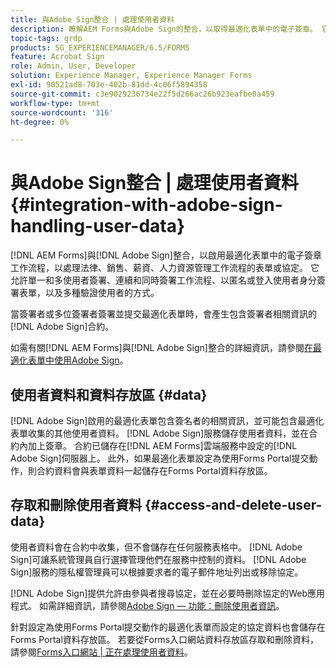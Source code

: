 ```yaml
---
title: 與Adobe Sign整合 | 處理使用者資料
description: 瞭解AEM Forms與Adobe Sign的整合，以取得最適化表單中的電子簽章。 它支援各種工作流程的多個簽署選項。
topic-tags: grdp
products: SG_EXPERIENCEMANAGER/6.5/FORMS
feature: Acrobat Sign
role: Admin, User, Developer
solution: Experience Manager, Experience Manager Forms
exl-id: 90521ad8-703e-402b-81dd-4c06f5894358
source-git-commit: c3e9029236734e22f5d266ac26b923eafbe0a459
workflow-type: tm+mt
source-wordcount: '316'
ht-degree: 0%

---
```


# 與Adobe Sign整合 | 處理使用者資料 {#integration-with-adobe-sign-handling-user-data}

[!DNL AEM Forms]與[!DNL  Adobe Sign]整合，以啟用最適化表單中的電子簽章工作流程，以處理法律、銷售、薪資、人力資源管理工作流程的表單或協定。 它允許單一和多使用者簽署、連續和同時簽署工作流程、以匿名或登入使用者身分簽署表單，以及多種驗證使用者的方式。

當簽署者或多位簽署者簽署並提交最適化表單時，會產生包含簽署者相關資訊的[!DNL Adobe Sign]合約。

如需有關[!DNL AEM Forms]與[!DNL Adobe Sign]整合的詳細資訊，請參閱[在最適化表單中使用Adobe Sign](/help/forms/using/working-with-adobe-sign.md)。

## 使用者資料和資料存放區 {#data}

[!DNL Adobe Sign]啟用的最適化表單包含簽名者的相關資訊，並可能包含最適化表單收集的其他使用者資料。 [!DNL Adobe Sign]服務儲存使用者資料，並在合約內加上簽章。 合約已儲存在[!DNL AEM Forms]雲端服務中設定的[!DNL Adobe Sign]伺服器上。 此外，如果最適化表單設定為使用Forms Portal提交動作，則合約資料會與表單資料一起儲存在Forms Portal資料存放區。

## 存取和刪除使用者資料 {#access-and-delete-user-data}

使用者資料會在合約中收集，但不會儲存在任何服務表格中。 [!DNL Adobe Sign]可讓系統管理員自行選擇管理他們在服務中控制的資料。 [!DNL Adobe Sign]服務的隱私權管理員可以根據要求者的電子郵件地址列出或移除協定。

[!DNL Adobe Sign]提供允許由參與者搜尋協定，並在必要時刪除協定的Web應用程式。 如需詳細資訊，請參閱[Adobe Sign — 功能：刪除使用者資訊](https://helpx.adobe.com/sign/help/adobesign_gdpr_user_deletion.html)。

針對設定為使用Forms Portal提交動作的最適化表單而設定的協定資料也會儲存在Forms Portal資料存放區。 若要從Forms入口網站資料存放區存取和刪除資料，請參閱[Forms入口網站 | 正在處理使用者資料](/help/forms/using/forms-portal-handling-user-data.md)。
